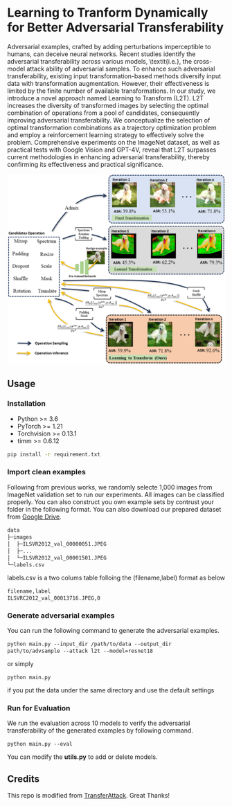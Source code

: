 # Learning to Tranform Dynamically for Better Adversarial Transferability 

Adversarial examples, crafted by adding perturbations imperceptible to humans, can deceive neural networks. Recent studies identify the adversarial transferability across various models, \textit{i.e.}, the cross-model attack ability of adversarial samples. To enhance such adversarial transferability, existing input transformation-based methods diversify input data with transformation augmentation. However, their effectiveness is limited by the finite number of available transformations. In our study, we introduce a novel approach named Learning to Transform (L2T). L2T increases the diversity of transformed images by selecting the optimal combination of operations from a pool of candidates, consequently improving adversarial transferability. We conceptualize the selection of optimal transformation combinations as a trajectory optimization problem and employ a reinforcement learning strategy to effectively solve the problem. Comprehensive experiments on the ImageNet dataset, as well as practical tests with Google Vision and GPT-4V, reveal that L2T surpasses current methodologies in enhancing adversarial transferability, thereby confirming its effectiveness and practical significance.

![Overview](./figs.png)



## Usage

### Installation
- Python >= 3.6
- PyTorch >= 1.21
- Torchvision >= 0.13.1
- timm >= 0.6.12

```bash
pip install -r requirement.txt
```
### Import clean examples
Following from previous works, we randomly selecte 1,000 images from ImageNet validation set to run our experiments. All images can be classified properly. You can also construct you own example sets by contrust your folder in the following format. You can also download our prepared dataset from [Google Drive]().
```
data
├─images
│  ├─ILSVR2012_val_00000051.JPEG
│  ├─...
│  └─ILSVR2012_val_00001501.JPEG
└─labels.csv
```
labels.csv is a two colums table folloing the (filename,label) format as below
```
filename,label
ILSVRC2012_val_00013716.JPEG,0
```

### Generate adversarial examples
You can run the following command to generate the adversarial examples.
```
python main.py --input_dir /path/to/data --output_dir path/to/advsample --attack l2t --model=resnet18
```
or simply 
```
python main.py 
```
if you put the data under the same directory and use the default settings

### Run for Evaluation
We run the evaluation across 10 models to verify the adversarial transferability of the generated examples by following command.
```
python main.py --eval
```
You can modify the **utils.py** to add or delete models.

## Credits
This repo is modified from [TransferAttack](https://github.com/Trustworthy-AI-Group/TransferAttack). Great Thanks!


